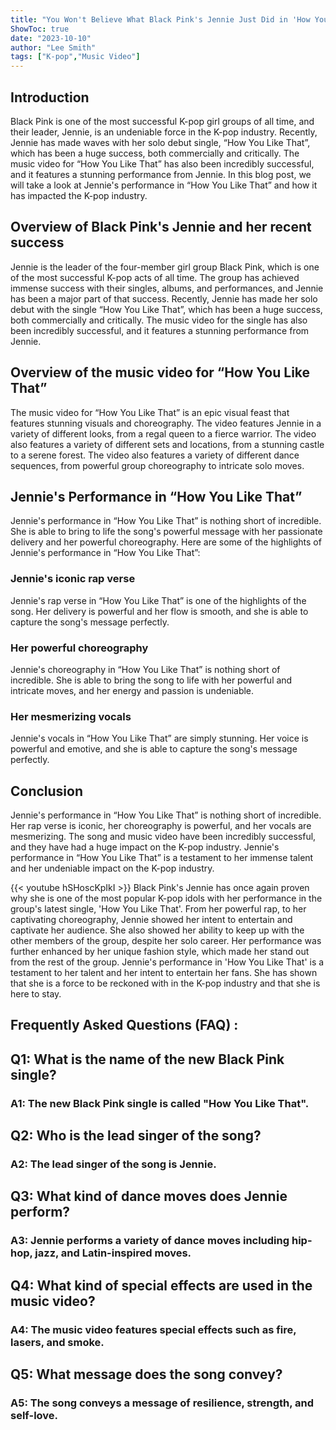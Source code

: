 ```yaml
---
title: "You Won't Believe What Black Pink's Jennie Just Did in 'How You Like That'!"
ShowToc: true 
date: "2023-10-10"
author: "Lee Smith" 
tags: ["K-pop","Music Video"]
---
```

## Introduction 

Black Pink is one of the most successful K-pop girl groups of all time, and their leader, Jennie, is an undeniable force in the K-pop industry. Recently, Jennie has made waves with her solo debut single, “How You Like That”, which has been a huge success, both commercially and critically. The music video for “How You Like That” has also been incredibly successful, and it features a stunning performance from Jennie. In this blog post, we will take a look at Jennie's performance in “How You Like That” and how it has impacted the K-pop industry. 

## Overview of Black Pink's Jennie and her recent success

Jennie is the leader of the four-member girl group Black Pink, which is one of the most successful K-pop acts of all time. The group has achieved immense success with their singles, albums, and performances, and Jennie has been a major part of that success. Recently, Jennie has made her solo debut with the single “How You Like That”, which has been a huge success, both commercially and critically. The music video for the single has also been incredibly successful, and it features a stunning performance from Jennie. 

## Overview of the music video for “How You Like That”

The music video for “How You Like That” is an epic visual feast that features stunning visuals and choreography. The video features Jennie in a variety of different looks, from a regal queen to a fierce warrior. The video also features a variety of different sets and locations, from a stunning castle to a serene forest. The video also features a variety of different dance sequences, from powerful group choreography to intricate solo moves. 

## Jennie's Performance in “How You Like That”

Jennie's performance in “How You Like That” is nothing short of incredible. She is able to bring to life the song's powerful message with her passionate delivery and her powerful choreography. Here are some of the highlights of Jennie's performance in “How You Like That”: 

### Jennie's iconic rap verse

Jennie's rap verse in “How You Like That” is one of the highlights of the song. Her delivery is powerful and her flow is smooth, and she is able to capture the song's message perfectly. 

### Her powerful choreography

Jennie's choreography in “How You Like That” is nothing short of incredible. She is able to bring the song to life with her powerful and intricate moves, and her energy and passion is undeniable. 

### Her mesmerizing vocals

Jennie's vocals in “How You Like That” are simply stunning. Her voice is powerful and emotive, and she is able to capture the song's message perfectly. 

## Conclusion

Jennie's performance in “How You Like That” is nothing short of incredible. Her rap verse is iconic, her choreography is powerful, and her vocals are mesmerizing. The song and music video have been incredibly successful, and they have had a huge impact on the K-pop industry. Jennie's performance in “How You Like That” is a testament to her immense talent and her undeniable impact on the K-pop industry.

{{< youtube hSHoscKpIkI >}} 
Black Pink's Jennie has once again proven why she is one of the most popular K-pop idols with her performance in the group's latest single, 'How You Like That'. From her powerful rap, to her captivating choreography, Jennie showed her intent to entertain and captivate her audience. She also showed her ability to keep up with the other members of the group, despite her solo career. Her performance was further enhanced by her unique fashion style, which made her stand out from the rest of the group. Jennie's performance in 'How You Like That' is a testament to her talent and her intent to entertain her fans. She has shown that she is a force to be reckoned with in the K-pop industry and that she is here to stay.

## Frequently Asked Questions (FAQ) :
<h2>Q1: What is the name of the new Black Pink single?</h2>

<h3>A1: The new Black Pink single is called "How You Like That".</h3>

<h2>Q2: Who is the lead singer of the song?</h2>

<h3>A2: The lead singer of the song is Jennie.</h3>

<h2>Q3: What kind of dance moves does Jennie perform?</h2>

<h3>A3: Jennie performs a variety of dance moves including hip-hop, jazz, and Latin-inspired moves.</h3>

<h2>Q4: What kind of special effects are used in the music video?</h2>

<h3>A4: The music video features special effects such as fire, lasers, and smoke.</h3>

<h2>Q5: What message does the song convey?</h2>

<h3>A5: The song conveys a message of resilience, strength, and self-love.</h3>





